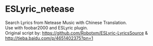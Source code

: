 # ESLyric_netease
Search Lyrics from Netease Music with Chinese Translation.  
Use with foobar2000 and ESLyric plugin.  
Original script by: https://github.com/Robotxm/ESLyric-LyricsSource & http://tieba.baidu.com/p/4651402375?pn=1
